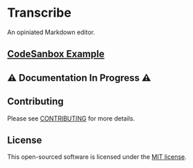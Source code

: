 # Transcribe

An opiniated Markdown editor.

## [CodeSanbox Example](https://codesandbox.io/s/rp39yv1jo)

## ⚠️ Documentation In Progress ⚠️

## Contributing

Please see [CONTRIBUTING](CONTRIBUTING.md) for more details.

## License

This open-sourced software is licensed under the [MIT license](http://opensource.org/licenses/MIT).
